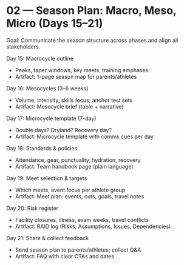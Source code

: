 # 02 — Season Plan: Macro, Meso, Micro (Days 15–21)

Goal: Communicate the season structure across phases and align all stakeholders.

Day 15: Macrocycle outline
- Peaks, taper windows, key meets, training emphases
- Artifact: 1-page season map for parents/athletes

Day 16: Mesocycles (3–6 weeks)
- Volume, intensity, skills focus; anchor test sets
- Artifact: Mesocycle brief (table + narrative)

Day 17: Microcycle template (7-day)
- Double days? Dryland? Recovery day?
- Artifact: Microcycle template with comms cues per day

Day 18: Standards & policies
- Attendance, gear, punctuality, hydration, recovery
- Artifact: Team handbook page (plain language)

Day 19: Meet selection & targets
- Which meets, event focus per athlete group
- Artifact: Meet plan: events, cuts, goals, travel notes

Day 20: Risk register
- Facility closures, illness, exam weeks, travel conflicts
- Artifact: RAID log (Risks, Assumptions, Issues, Dependencies)

Day 21: Share & collect feedback
- Send season plan to parents/athletes; collect Q&A
- Artifact: FAQ with clear CTAs and dates
